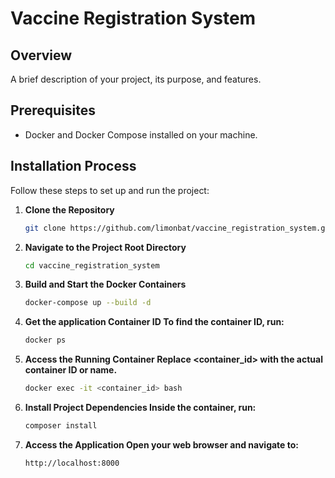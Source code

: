 # Vaccine Registration System

## Overview

A brief description of your project, its purpose, and features.

## Prerequisites

- Docker and Docker Compose installed on your machine.

## Installation Process

Follow these steps to set up and run the project:

1. **Clone the Repository**
   ```bash
   git clone https://github.com/limonbat/vaccine_registration_system.git

2. **Navigate to the Project Root Directory**
   ```bash
   cd vaccine_registration_system

3. **Build and Start the Docker Containers**
   ```bash
   docker-compose up --build -d

4. **Get the application Container ID To find the container ID, run:**
   ```bash
   docker ps

5. **Access the Running Container Replace <container_id> with the actual container ID or name.**
   ```bash
   docker exec -it <container_id> bash

6. **Install Project Dependencies Inside the container, run:**
   ```bash
   composer install

7. **Access the Application Open your web browser and navigate to:**
   ```bash
   http://localhost:8000
